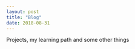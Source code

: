 ```yaml
---
layout: post
title: "Blog"
date: 2018-08-31
---
```

Projects, my learning path and some other things
